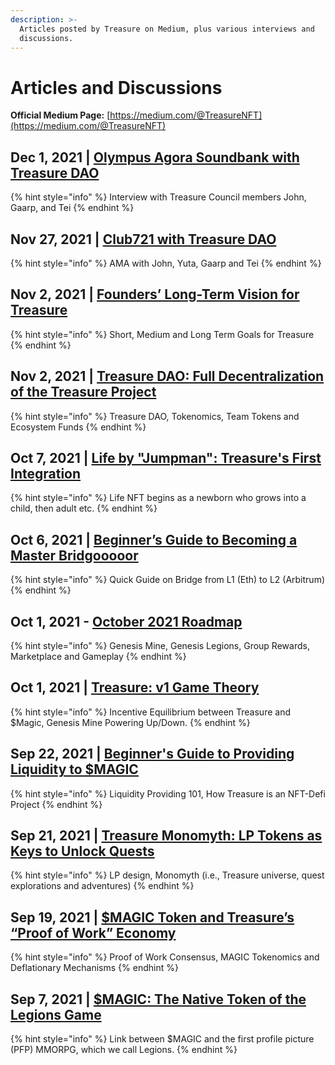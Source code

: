 ```yaml
---
description: >-
  Articles posted by Treasure on Medium, plus various interviews and
  discussions.
---
```


# Articles and Discussions

**Official Medium Page:** [https://medium.com/@TreasureNFT](https://medium.com/@TreasureNFT)

## Dec 1, 2021 | [Olympus Agora Soundbank with Treasure DAO](https://www.twitch.tv/olympusagora/v/1221281944)

{% hint style="info" %}
Interview with Treasure Council members John, Gaarp, and Tei
{% endhint %}

## Nov 27, 2021 | [Club721 with Treasure DAO](https://www.youtube.com/watch?v=-qo4FaN6vVE)

{% hint style="info" %}
AMA with John, Yuta, Gaarp and Tei
{% endhint %}

## Nov 2, 2021 | [Founders’ Long-Term Vision for Treasure](https://medium.com/@TreasureNFT/founders-long-term-vision-for-treasure-project-c236bfee0039)

{% hint style="info" %}
Short, Medium and Long Term Goals for Treasure
{% endhint %}

## Nov 2, 2021 | [Treasure DAO: Full Decentralization of the Treasure Project](https://medium.com/@TreasureNFT/magic-dao-full-decentralization-of-the-treasure-project-ea61544ade55)

{% hint style="info" %}
Treasure DAO, Tokenomics, Team Tokens and Ecosystem Funds
{% endhint %}

## Oct 7, 2021 | [Life by "Jumpman": Treasure's First Integration](https://medium.com/@TreasureNFT/life-by-jumpman-treasures-first-integration-bcdf951159a4)

{% hint style="info" %}
Life NFT begins as a newborn who grows into a child, then adult etc.
{% endhint %}

## Oct 6, 2021 | [Beginner’s Guide to Becoming a Master Bridgooooor](https://medium.com/@TreasureNFT/transition-to-arbitrum-beginners-guide-to-becoming-a-master-bridgooooor-8ed7da77097e)

{% hint style="info" %}
Quick Guide on Bridge from L1 (Eth) to L2 (Arbitrum)
{% endhint %}

## Oct 1, 2021 - [October 2021 Roadmap](https://medium.com/@TreasureNFTOctober%20Roadmap)

{% hint style="info" %}
Genesis Mine, Genesis Legions, Group Rewards, Marketplace and Gameplay
{% endhint %}

## Oct 1, 2021 | [Treasure: v1 Game Theory](posts-podcasts-and-articles.md#dec-1-2021-or-olympus-agora-soundbank-with-treasure-dao)

{% hint style="info" %}
Incentive Equilibrium between Treasure and $Magic, Genesis Mine Powering Up/Down.
{% endhint %}

## Sep 22, 2021 **|** [Beginner's Guide to Providing Liquidity to $MAGIC](https://medium.com/@TreasureNFT/providing-liquidity-to-magic-weth-a-beginners-guide-e657ceb1d686)

{% hint style="info" %}
Liquidity Providing 101, How Treasure is an NFT-Defi Project
{% endhint %}

## Sep 21, 2021 | [Treasure Monomyth: LP Tokens as Keys to Unlock Quests](https://medium.com/@TreasureNFT/the-treasure-monomyth-lp-tokens-as-keys-to-unlock-quests-312989171d5e)

{% hint style="info" %}
LP design, Monomyth (i.e., Treasure universe, quest explorations and adventures)
{% endhint %}

## Sep 19, 2021 | [$MAGIC Token and Treasure’s “Proof of Work” Economy](https://medium.com/@TreasureNFT/mining-for-treasure-understanding-the-magic-token-and-treasures-proof-of-work-economy-1badd3b6f7f1)

{% hint style="info" %}
Proof of Work Consensus, MAGIC Tokenomics and Deflationary Mechanisms
{% endhint %}

## Sep 7, 2021 | [$MAGIC: The Native Token of the Legions Game](https://medium.com/@TreasureNFT/introducing-magic-the-native-token-of-the-legions-game-1960929026f5)

{% hint style="info" %}
Link between $MAGIC and the first profile picture (PFP) MMORPG, which we call Legions.
{% endhint %}
